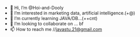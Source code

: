 - 👋 Hi, I’m @Hoi-and-Dooly
- 👀 I’m interested in marketing data, artificial intelligence.(+@)
- 🌱 I’m currently learning JAVA/DB...(++cnt)
- 💞️ I’m looking to collaborate on ... bf
- 📫 How to reach me //javastu.21@gmail.com

<!---
Hoi-and-Dooly/Hoi-and-Dooly is a ✨ special ✨ repository because its `README.md` (this file) appears on your GitHub profile.
You can click the Preview link to take a look at your changes.
--->
